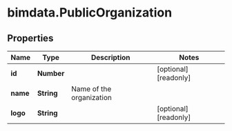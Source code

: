 # bimdata.PublicOrganization

## Properties

Name | Type | Description | Notes
------------ | ------------- | ------------- | -------------
**id** | **Number** |  | [optional] [readonly] 
**name** | **String** | Name of the organization | 
**logo** | **String** |  | [optional] [readonly] 


